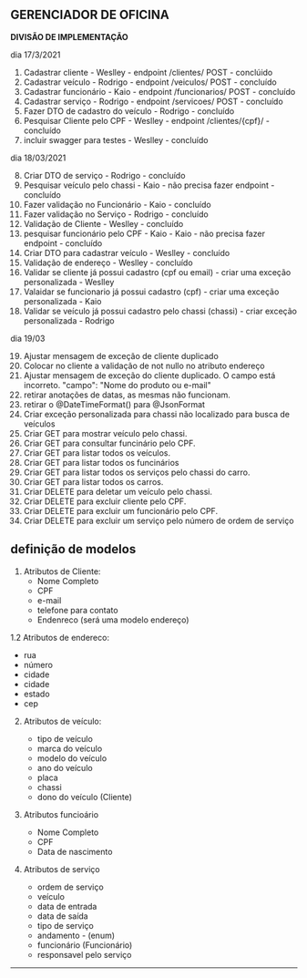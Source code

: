 ## GERENCIADOR DE OFICINA

**DIVISÃO DE IMPLEMENTAÇÃO**

dia 17/3/2021 

1. Cadastrar cliente - Weslley - endpoint /clientes/ POST - conclúido
2. Cadastrar veículo - Rodrigo - endpoint /veiculos/ POST - concluído
3. Cadastrar funcionário - Kaio - endpoint /funcionarios/ POST -  concluído
4. Cadastrar serviço - Rodrigo - endpoint /servicoes/ POST - concluído
5. Fazer DTO de cadastro do veículo - Rodrigo - concluído
6. Pesquisar Cliente pelo CPF - Weslley - endpoint /clientes/{cpf}/ - concluído
7. incluir swagger para testes - Weslley - concluído   

dia 18/03/2021

8. Criar DTO de serviço - Rodrigo - concluído
9. Pesquisar veículo pelo chassi - Kaio - não precisa fazer endpoint - concluído
10. Fazer validação no Funcionário - Kaio - concluído
11. Fazer validação no Serviço - Rodrigo - concluído
12. Validação de Cliente - Weslley - concluído
13. pesquisar funcionário pelo CPF - Kaio - Kaio - não precisa fazer endpoint - concluído
14. Criar DTO para cadastrar veículo - Weslley - concluído
15. Validação de endereço - Weslley - concluído
16. Validar se cliente já possui cadastro (cpf ou email) - criar uma exceção personalizada - Weslley
17. Valaidar se funcionario já possui cadastro (cpf) - criar uma exceção personalizada - Kaio
18. Validar se veículo já possui cadastro pelo chassi (chassi) - criar exceção personalizada - Rodrigo

dia 19/03

19. Ajustar mensagem de exceção de cliente duplicado
20. Colocar no cliente a validação de not nullo no atributo endereço
21. Ajustar mensagem de exceção do cliente duplicado. O campo está incorreto. "campo": "Nome do produto ou e-mail"
22. retirar anotações de datas, as mesmas não funcionam.
24. retirar o @DateTimeFormat() para @JsonFormat
25. Criar exceção personalizada para chassi não localizado para busca de veículos
26. Criar GET para mostrar veículo pelo chassi.
27. Criar GET para consultar funcinário pelo CPF.
28. Criar GET para listar todos os veículos.
29. Criar GET para listar todos os funcinários
30. Criar GET para listar todos os serviços pelo chassi do carro.  
31. Criar GET para listar todos os carros.
31. Criar DELETE para deletar um veículo pelo chassi.
32. Criar DELETE para excluir cliente pelo CPF.
33. Criar DELETE para excluir um funcionário pelo CPF.
34. Criar DELETE para excluir um serviço pelo número de ordem de serviço

**definição de modelos**
----
1. Atributos de Cliente:
    *  Nome Completo 
    *  CPF
    *  e-mail
    *  telefone para contato
    *  Endenreco (será uma modelo endereço)


1.2 Atributos de endereco:
   *  rua
   *  número
   *  cidade
   *  cidade
   *  estado
   *  cep

 
2. Atributos de veículo:
    *  tipo de veículo
    *  marca do veículo
    *  modelo do veículo
    *  ano do veículo
    *  placa
    *  chassi
    *  dono do veículo (Cliente)

3. Atributos funcioário
    *  Nome Completo
    *  CPF
    *  Data de nascimento
    
4. Atributos de serviço
    * ordem de serviço
    * veículo
    * data de entrada
    * data de saída
    * tipo de serviço
    * andamento - (enum)
    * funcionário (Funcionário)
    * responsavel pelo serviço
    
---


